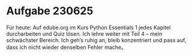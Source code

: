 # Aufgabe 230625

Für heute:
Auf edube.org im Kurs Python Essentials 1 jedes Kapitel durcharbeiten und Quiz lösen.
Ich lehre weiter mit Teil 4 – mein schwächster Bereich. Ich geh’s ruhig an, bleib konzentriert und pass auf, dass ich nicht wieder denselben Fehler mache。
